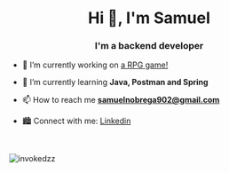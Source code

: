 <h1 align="center">Hi 👋, I'm Samuel</h1>
<h3 align="center">I'm a backend developer</h3>

- 🔭 I’m currently working on [a RPG game!](https://github.com/Invokedzz/rpg_game)

- 🌱 I’m currently learning **Java, Postman and Spring**

- 📫 How to reach me **samuelnobrega902@gmail.com**

- 🏙 Connect with me: <a href="https://www.linkedin.com/in/samuel-n%C3%B3brega/">Linkedin</a>

<br>

<p><img align="center" src="https://github-readme-stats.vercel.app/api/top-langs?username=invokedzz&show_icons=true&locale=en&layout=compact" alt="invokedzz" /></p>

